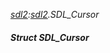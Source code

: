 _[sdl2](../../modules/sdl2/sdl2-module.md):[sdl2](../../modules/sdl2/sdl2-module.md).SDL\_Cursor_
##### Struct SDL\_Cursor
